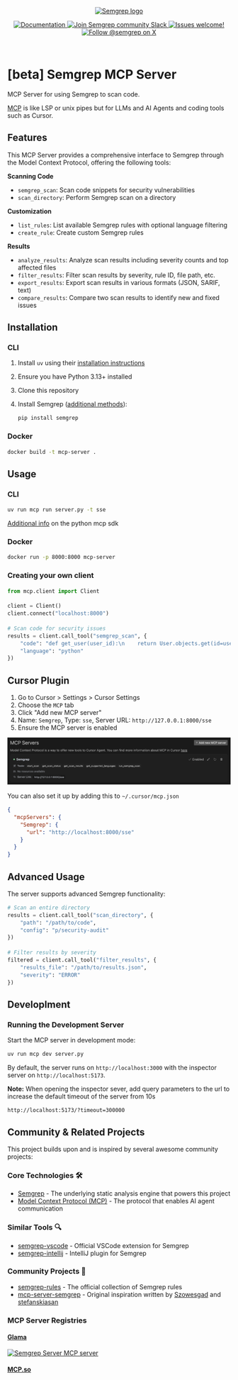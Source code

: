 <p align="center">
  <a href="https://semgrep.dev">
    <picture>
      <source media="(prefers-color-scheme: light)" srcset="images/semgrep-logo-light.svg">
      <source media="(prefers-color-scheme: dark)" srcset="images/semgrep-logo-dark.svg">
      <img src="https://raw.githubusercontent.com/semgrep/mcp-server/main/images/semgrep-logo-light.svg" height="100" alt="Semgrep logo"/>
    </picture>
  </a>
</p>
<p align="center">
  <a href="https://semgrep.dev/docs/">
      <img src="https://img.shields.io/badge/docs-semgrep.dev-purple?style=flat-square" alt="Documentation" />
  </a>
  <a href="https://go.semgrep.dev/slack">
    <img src="https://img.shields.io/badge/slack-3.5k%20members-green?style=flat-square" alt="Join Semgrep community Slack" />
  </a>
  <a href="https://github.com/semgrep/mcp-server/issues/new/choose">
    <img src="https://img.shields.io/badge/issues-welcome-green?style=flat-square" alt="Issues welcome!" />
  </a>

  <a href="https://x.com/intent/follow?screen_name=semgrep">
    <img src="https://img.shields.io/twitter/follow/semgrep" alt="Follow @semgrep on X" />
  </a>
</p>
</br>

# [beta] Semgrep MCP Server

MCP Server for using Semgrep to scan code.

[MCP](https://modelcontextprotocol.io/) is like LSP or unix pipes but for LLMs and AI Agents and coding tools such as Cursor.

## Features

This MCP Server provides a comprehensive interface to Semgrep through the Model Context Protocol, offering the following tools:

**Scanning Code**
- `semgrep_scan`: Scan code snippets for security vulnerabilities
- `scan_directory`: Perform Semgrep scan on a directory

**Customization**
- `list_rules`: List available Semgrep rules with optional language filtering
- `create_rule`: Create custom Semgrep rules

**Results**
- `analyze_results`: Analyze scan results including severity counts and top affected files
- `filter_results`: Filter scan results by severity, rule ID, file path, etc.
- `export_results`: Export scan results in various formats (JSON, SARIF, text)
- `compare_results`: Compare two scan results to identify new and fixed issues

## Installation

### CLI

1. Install `uv` using their [installation instructions](https://docs.astral.sh/uv/getting-started/installation/)
1. Ensure you have Python 3.13+ installed
2. Clone this repository
3. Install Semgrep ([additional methods](https://semgrep.dev/docs/getting-started/quickstart)):

   ```bash
   pip install semgrep
   ```

### Docker

```bash
docker build -t mcp-server .
```

## Usage

### CLI
```bash
uv run mcp run server.py -t sse
```

[Additional info](https://github.com/modelcontextprotocol/python-sdk) on the python mcp sdk

### Docker

```bash
docker run -p 8000:8000 mcp-server
```

### Creating your own client

```python
from mcp.client import Client

client = Client()
client.connect("localhost:8000")

# Scan code for security issues
results = client.call_tool("semgrep_scan", {
    "code": "def get_user(user_id):\n    return User.objects.get(id=user_id)",
    "language": "python"
})
```



## Cursor Plugin

1. Go to Cursor > Settings > Cursor Settings
2. Choose the `MCP` tab
3. Click "Add new MCP server"
4. Name: `Semgrep`, Type: `sse`, Server URL: `http://127.0.0.1:8000/sse`
5. Ensure the MCP server is enabled

![cursor MCP settings](/images/cursor.png)

You can also set it up by adding this to `~/.cursor/mcp.json`

```json
{
  "mcpServers": {
    "Semgrep": {
      "url": "http://localhost:8000/sse"
    }
  }
}
```


## Advanced Usage

The server supports advanced Semgrep functionality:

```python
# Scan an entire directory
results = client.call_tool("scan_directory", {
    "path": "/path/to/code",
    "config": "p/security-audit"
})

# Filter results by severity
filtered = client.call_tool("filter_results", {
    "results_file": "/path/to/results.json",
    "severity": "ERROR"
})
```

## Developlment

### Running the Development Server

Start the MCP server in development mode:
```bash
uv run mcp dev server.py
```

By default, the server runs on `http://localhost:3000` with the inspector server on `http://localhost:5173`.

**Note:** When opening the inspector sever, add query parameters to the url to increase the default timeout of the server from 10s
```
http://localhost:5173/?timeout=300000
```

## Community & Related Projects

This project builds upon and is inspired by several awesome community projects:

### Core Technologies 🛠️
- [Semgrep](https://github.com/semgrep/semgrep) - The underlying static analysis engine that powers this project
- [Model Context Protocol (MCP)](https://modelcontextprotocol.io/) - The protocol that enables AI agent communication

### Similar Tools 🔍
- [semgrep-vscode](https://github.com/semgrep/semgrep-vscode) - Official VSCode extension for Semgrep
- [semgrep-intellij](https://github.com/semgrep/semgrep-intellij) - IntelliJ plugin for Semgrep

### Community Projects 🌟
- [semgrep-rules](https://github.com/semgrep/semgrep-rules) - The official collection of Semgrep rules
- [mcp-server-semgrep](https://github.com/Szowesgad/mcp-server-semgrep) - Original inspiration written by [Szowesgad](https://github.com/Szowesgad) and [stefanskiasan](https://github.com/stefanskiasan)

### MCP Server Registries

#### [Glama](https://glama.ai/mcp/servers/@semgrep/mcp)
<a href="https://glama.ai/mcp/servers/4iqti5mgde">
  <img width="380" height="200" src="https://glama.ai/mcp/servers/4iqti5mgde/badge" alt="Semgrep Server MCP server" />
</a>

#### [MCP.so](https://mcp.so/server/mcp/semgrep)
